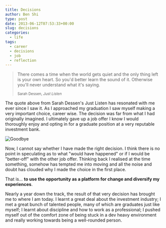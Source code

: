 ```yaml
---
title: Decisions
author: Ben Shi
type: post
date: 2013-06-12T07:53:33+00:00
slug: decisions
categories:
  - life
tags:
  - career
  - decisions
  - job
  - reflection
---
```


> There comes a time when the world gets quiet and the only thing left is your own heart. So you'd better learn the sound of it. Otherwise you'll never understand what it's saying.
>
> <small>Sarah Dessen, <cite title="Just Listen">Just Listen</cite></small>

The quote above from Sarah Dessen's Just Listen has resonated with me ever since I saw it. As I approached my graduation I saw myself making a very important choice, career wise. The decision was far from what I had originally imagined. I ultimately gave up a job offer I know I would thoroughly enjoy and opting in for a graduate position at a very reputable investment bank.

![Goodbye](/media/bye.jpg)

Now, I cannot say whether I have made the right decision. I think there is no point in speculating as to what "would have happened" or if I would be "better-off" with the other job offer. Thinking back I realised at the time something, somehow has tempted me into moving and all the noise and doubt has clouded why I made the choice in the first place.

That is... **to use the opportunity as a platform for change and diversify my experiences**.

Nearly a year down the track, the result of that very decision has brought me to where I am today. I learnt a great deal about the investment industry; I met a great bunch of talented people, many of which are graduates just like myself; I learnt about discipline and how to work as a professional; I pushed myself out of the comfort zone of being stuck in a dev heavy environment and really working towards being a well-rounded person.
